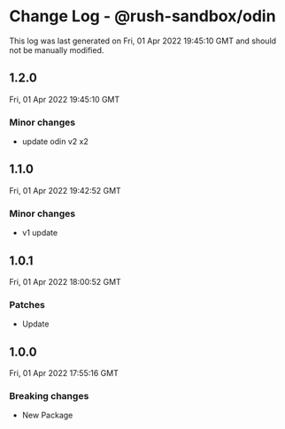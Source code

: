 # Change Log - @rush-sandbox/odin

This log was last generated on Fri, 01 Apr 2022 19:45:10 GMT and should not be manually modified.

## 1.2.0
Fri, 01 Apr 2022 19:45:10 GMT

### Minor changes

- update odin v2 x2

## 1.1.0
Fri, 01 Apr 2022 19:42:52 GMT

### Minor changes

- v1 update

## 1.0.1
Fri, 01 Apr 2022 18:00:52 GMT

### Patches

- Update

## 1.0.0
Fri, 01 Apr 2022 17:55:16 GMT

### Breaking changes

- New Package

